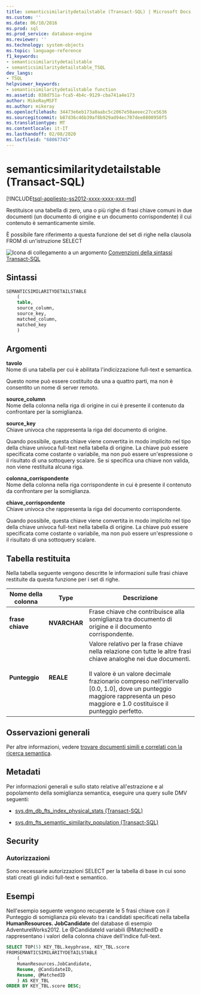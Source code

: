 ```yaml
---
title: semanticsimilaritydetailstable (Transact-SQL) | Microsoft Docs
ms.custom: ''
ms.date: 06/10/2016
ms.prod: sql
ms.prod_service: database-engine
ms.reviewer: ''
ms.technology: system-objects
ms.topic: language-reference
f1_keywords:
- semanticsimilaritydetailstable
- semanticsimilaritydetailstable_TSQL
dev_langs:
- TSQL
helpviewer_keywords:
- semanticsimilaritydetailstable function
ms.assetid: 038d751a-fca5-4b4c-9129-cba741a4e173
author: MikeRayMSFT
ms.author: mikeray
ms.openlocfilehash: 34473e6eb173a0aabc5c2067e50aeeec27ce5636
ms.sourcegitcommit: b87d36c46b39af8b929ad94ec707dee8800950f5
ms.translationtype: MT
ms.contentlocale: it-IT
ms.lasthandoff: 02/08/2020
ms.locfileid: "68067745"
---
```

# <a name="semanticsimilaritydetailstable-transact-sql"></a>semanticsimilaritydetailstable (Transact-SQL)
[!INCLUDE[tsql-appliesto-ss2012-xxxx-xxxx-xxx-md](../../includes/tsql-appliesto-ss2012-xxxx-xxxx-xxx-md.md)]

  Restituisce una tabella di zero, una o più righe di frasi chiave comuni in due documenti (un documento di origine e un documento corrispondente) il cui contenuto è semanticamente simile.  
  
 È possibile fare riferimento a questa funzione del set di righe nella clausola FROM di un'istruzione SELECT 
  
 ![Icona di collegamento a un argomento](../../database-engine/configure-windows/media/topic-link.gif "Icona di collegamento a un argomento") [Convenzioni della sintassi Transact-SQL](../../t-sql/language-elements/transact-sql-syntax-conventions-transact-sql.md)  
  
## <a name="syntax"></a>Sintassi  
  
```sql  
SEMANTICSIMILARITYDETAILSTABLE  
    (  
    table,  
    source_column,  
    source_key,  
    matched_column,  
    matched_key  
    )  
```  
  
##  <a name="Arguments"></a> Argomenti  
 **tavolo**  
 Nome di una tabella per cui è abilitata l'indicizzazione full-text e semantica.  
  
 Questo nome può essere costituito da una a quattro parti, ma non è consentito un nome di server remoto.  
  
 **source_column**  
 Nome della colonna nella riga di origine in cui è presente il contenuto da confrontare per la somiglianza.  
  
 **source_key**  
 Chiave univoca che rappresenta la riga del documento di origine.  
  
 Quando possibile, questa chiave viene convertita in modo implicito nel tipo della chiave univoca full-text nella tabella di origine. La chiave può essere specificata come costante o variabile, ma non può essere un'espressione o il risultato di una sottoquery scalare. Se si specifica una chiave non valida, non viene restituita alcuna riga.  
  
 **colonna_corrispondente**  
 Nome della colonna nella riga corrispondente in cui è presente il contenuto da confrontare per la somiglianza.  
  
 **chiave_corrispondente**  
 Chiave univoca che rappresenta la riga del documento corrispondente.  
  
 Quando possibile, questa chiave viene convertita in modo implicito nel tipo della chiave univoca full-text nella tabella di origine. La chiave può essere specificata come costante o variabile, ma non può essere un'espressione o il risultato di una sottoquery scalare.  
  
## <a name="table-returned"></a>Tabella restituita  
 Nella tabella seguente vengono descritte le informazioni sulle frasi chiave restituite da questa funzione per i set di righe.  
  
|Nome della colonna|Type|Descrizione|  
|------------------|----------|-----------------|  
|**frase chiave**|**NVARCHAR**|Frase chiave che contribuisce alla somiglianza tra documento di origine e il documento corrispondente.|  
|**Punteggio**|**REALE**|Valore relativo per la frase chiave nella relazione con tutte le altre frasi chiave analoghe nei due documenti.<br /><br /> Il valore è un valore decimale frazionario compreso nell'intervallo [0.0, 1.0], dove un punteggio maggiore rappresenta un peso maggiore e 1.0 costituisce il punteggio perfetto.|  
  
## <a name="general-remarks"></a>Osservazioni generali  
 Per altre informazioni, vedere [trovare documenti simili e correlati con la ricerca semantica](../../relational-databases/search/find-similar-and-related-documents-with-semantic-search.md).  
  
## <a name="metadata"></a>Metadati  
 Per informazioni generali e sullo stato relative all'estrazione e al popolamento della somiglianza semantica, eseguire una query sulle DMV seguenti:  
  
-   [sys.dm_db_fts_index_physical_stats &#40;Transact-SQL&#41;](../../relational-databases/system-dynamic-management-views/sys-dm-db-fts-index-physical-stats-transact-sql.md)  
  
-   [sys.dm_fts_semantic_similarity_population &#40;Transact-SQL&#41;](../../relational-databases/system-dynamic-management-views/sys-dm-fts-semantic-similarity-population-transact-sql.md)  
  
## <a name="security"></a>Security  
  
### <a name="permissions"></a>Autorizzazioni  
 Sono necessarie autorizzazioni SELECT per la tabella di base in cui sono stati creati gli indici full-text e semantico.  
  
## <a name="examples"></a>Esempi  
 Nell'esempio seguente vengono recuperate le 5 frasi chiave con il Punteggio di somiglianza più elevato tra i candidati specificati nella tabella **HumanResources. JobCandidate** del database di esempio AdventureWorks2012. Le @CandidateId variabili @MatchedID e rappresentano i valori della colonna chiave dell'indice full-text.  
  
```sql  
SELECT TOP(5) KEY_TBL.keyphrase, KEY_TBL.score  
FROMSEMANTICSIMILARITYDETAILSTABLE  
    (  
    HumanResources.JobCandidate,  
    Resume, @CandidateID,  
    Resume, @MatchedID  
    ) AS KEY_TBL  
ORDER BY KEY_TBL.score DESC;  
  
```  
  
  
